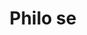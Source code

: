 ---
pid: ch547
title: Philo se
location_transcription: 
coordinates: "[-75.164390812849, 39.952451096813]"
zipcode: NJ08104
gen_neighborhood: 
neighborhood: 
outside_phl: Camden NJ
age: '27'
age_range: 20-29
instagram: 
image_file_name: ch_547.jpg
proposal_transcription: Can't be a city of brotherly love without Parents who gave
  birth to them !!!
topic: Brotherly Love,Family
topic_summary: 0, 0
type: Other No Form
keywords_other: 
credit: Joshua Garriga
image_labels: Father - Mother - Birth - Sacrifice - Brotherly - Love - Brotherly
twitter: 
facebook: 
permalink: "/monuments/ch547/"
layout: item-page
---